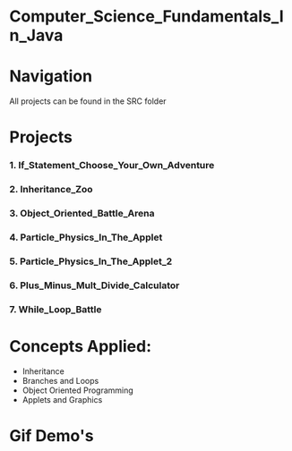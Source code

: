 # Computer_Science_Fundamentals_In_Java
 
# Navigation
All projects can be found in the SRC folder

# Projects
### 1. If_Statement_Choose_Your_Own_Adventure
### 2. Inheritance_Zoo
### 3. Object_Oriented_Battle_Arena
### 4. Particle_Physics_In_The_Applet
### 5. Particle_Physics_In_The_Applet_2
### 6. Plus_Minus_Mult_Divide_Calculator
### 7. While_Loop_Battle

# Concepts Applied:
- Inheritance
- Branches and Loops
- Object Oriented Programming
- Applets and Graphics

# Gif Demo's
